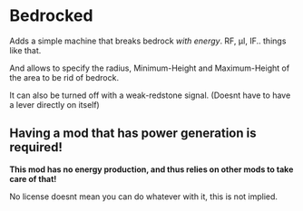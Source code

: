 # Bedrocked

Adds a simple machine that breaks bedrock *with energy*.
RF, µI, IF.. things like that.

And allows to specify the radius, Minimum-Height and Maximum-Height of the area to be rid of bedrock.

It can also be turned off with a weak-redstone signal. (Doesnt have to have a lever directly on itself)

## Having a mod that has power generation is required!
**This mod has no energy production, and thus relies on other mods to take care of that!**

No license doesnt mean you can do whatever with it, this is not implied.
